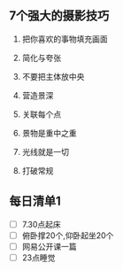 ## 7个强大的摄影技巧

1. 把你喜欢的事物填充画面 

2. 简化与夸张 

3. 不要把主体放中央 

4. 营造景深 

5. 关联每个点 

6. 景物是重中之重 

7. 光线就是一切

8. 打破常规

## 每日清单1

- [ ] 7.30点起床
- [ ] 俯卧撑20个,仰卧起坐20个
- [ ] 网易公开课一篇
- [ ] 23点睡觉